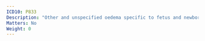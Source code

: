 ```yaml
---
ICD10: P833
Description: "Other and unspecified oedema specific to fetus and newborn"
Matters: No
Weight: 0
---
```


